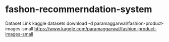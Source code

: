 # fashon-recommerndation-system
Dataset Link
kaggle datasets download -d paramaggarwal/fashion-product-images-small
https://www.kaggle.com/paramaggarwal/fashion-product-images-small
